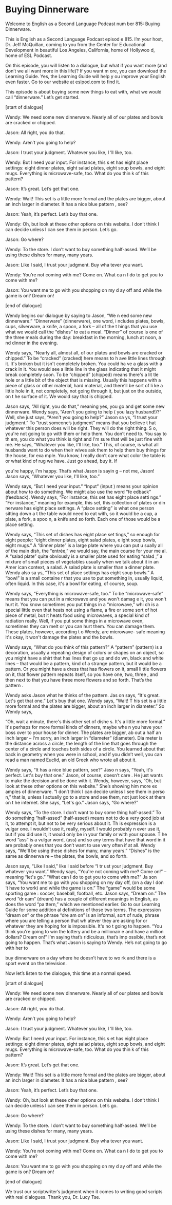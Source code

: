 # Buying Dinnerware

Welcome to English as a Second Language Podcast num ber 815: Buying Dinnerware.

This is English as a Second Language Podcast episod e 815. I’m your host, Dr. Jeff McQuillan, coming to you from the Center for E ducational Development in beautiful Los Angeles, California, home of Hollywoo d, home of ESL Podcast.

On this episode, you will listen to a dialogue, but  what if you want more (and don’t we all want more in this life)? If you want m ore, you can download the Learning Guide. Yes, the Learning Guide will help y ou improve your English even faster. Go to our website at eslpod.com to find it.

This episode is about buying some new things to eat  with, what we would call “dinnerware.” Let’s get started.

[start of dialogue]

Wendy:  We need some new dinnerware. Nearly all of our plates and bowls are cracked or chipped.

Jason:  All right, you do that.

Wendy:  Aren’t you going to help?

Jason:  I trust your judgment. Whatever you like, I ’ll like, too.

Wendy:  But I need your input. For instance, this s et has eight place settings: eight dinner plates, eight salad plates, eight soup  bowls, and eight mugs. Everything is microwave-safe, too. What do you thin k of this pattern?

Jason:  It’s great. Let’s get that one.

Wendy:  Wait! This set is a little more formal and the plates are bigger, about an inch larger in diameter. It has a nice blue pattern , see?

Jason:  Yeah, it’s perfect. Let’s buy that one.

Wendy:  Oh, but look at these other options on this  website. I don’t think I can decide unless I can see them in person. Let’s go.

Jason:  Go where?

Wendy:  To the store. I don’t want to buy something  half-assed. We’ll be using these dishes for many, many years.

Jason:  Like I said, I trust your judgment. Buy wha tever you want.

Wendy:  You’re not coming with me? Come on. What ca n I do to get you to come with me?

Jason:  You want me to go with you shopping on my d ay off and while the game is on? Dream on!

[end of dialogue]

Wendy begins our dialogue by saying to Jason, “We n eed some new dinnerware.” “Dinnerware” (dinnerware), one word, i ncludes plates, bowls, cups, silverware, a knife, a spoon, a fork – all of the t hings that you use what we would call the “dishes” to eat a meal. “Dinner” of course  is one of the three meals during the day: breakfast in the morning, lunch at noon, a nd dinner in the evening.

Wendy says, “Nearly all, almost all, of our plates and bowls are cracked or chipped.” To be “cracked” (cracked) here means to h ave little lines through it. It's broken but it isn't completely broken. You could ha ve a glass with a crack in it. You would see a little line in the glass indicating  that it might break completely soon. To be “chipped” (chipped) means there's a lit tle hole or a little bit of the object that is missing. Usually this happens with a  piece of glass or other material, hard material, and there’ll be sort of li ke a little hole in it, not completely, not going through it, but just on the outside, on t he surface of it. We would say that is chipped.

Jason says, “All right, you do that,” meaning yes, you go and get some new dinnerware. Wendy says, “Aren't you going to help ( you lazy husband!)?” Well, she just says, “Aren't you going to help?” Jason sa ys, “I trust your judgment.” To “trust someone’s judgment” means that you believe t hat whatever this person does will be right. They will do the right thing. S o, you're not going to go with them or help them. You don’t need to. You say to th em, you do what you think is right and I'm sure that will be just fine with me. He says, “Whatever you like, I'll like, too.” This, of course, is what all husbands want to do when their wives ask them to help them buy things for the house, for exa mple. You know, I really don’t care what color the table is or what kind of rug we  have. Just go ahead, buy it. If

you're happy, I'm happy. That’s what Jason is sayin g – not me, Jason! Jason says, “Whatever you like, I'll like, too.”

Wendy says, “But I need your input.” “Input” (input ) means your opinion about how to do something. We might also use the word “fe edback” (feedback). Wendy says, “For instance, this set has eight place setti ngs.” “For instance,” meaning for example, this set, this collection of plates or din nerware has eight place settings. A “place setting” is what one person sitting down a t the table would need to eat with, so it would be a cup, a plate, a fork, a spoo n, a knife and so forth. Each one of those would be a place setting.

Wendy says, “This set of dishes has eight place set tings,” so enough for eight people: “eight dinner plates, eight salad plates, e ight soup bowls, eight mugs.” A “dinner plate” is a large plate where you can put u sually all of the main dish, the “entrée,” we would say, the main course for your me al. A “salad plate” quite obviously is a smaller plate used for eating “salad ,” a mixture of small pieces of vegetables usually when we talk about it in an Amer ican context, a salad. A salad plate is smaller than a dinner plate. Wendy also sa ys, “This set of place settings has eight soup bowls.” A “bowl” is a small containe r that you use to put something in, usually liquid, often liquid. In this  case, it's a bowl for eating, of course, soup.

Wendy says, “Everything is microwave-safe, too.” To  be “microwave-safe” means that you can put in a microwave and you won't damag e it, you won't hurt it. You know sometimes you put things in a “microwave,” whi ch is a special little oven that heats not using a flame, a fire or some sort of hot piece of metal, but it heats food using microwaves, a special kind of radiation really. Well, if you put some things in a microwave oven, sometimes they can melt  or you can hurt them. You can damage them. These plates, however, according t o Wendy, are microwave- safe meaning it's okay, it won't damage the plates and the bowls.

Wendy says, “What do you think of this pattern?” A “pattern” (pattern) is a decoration, usually a repeating design of colors or  shapes on an object, so you might have a shirt that has lines that go up and do wn, black and white lines – that would be a pattern, kind of a strange pattern, but it would be a pattern. Or you might have a dress that has flowers on it, small li ttle flowers on it, that flower pattern repeats itself, so you have one, two, three , and then next to that you have three more flowers and so forth. That’s the pattern .

Wendy asks Jason what he thinks of the pattern. Jas on says, “It's great. Let's get that one.” Let's buy that one. Wendy says, “Wait! T his set is a little more formal and the plates are bigger, about an inch larger in diameter.” So Wendy says,

“Oh, wait a minute, there's this other set of dishe s. It's a little more formal.” It's perhaps for more formal kinds of dinners, maybe whe n you have your boss over to your house for dinner. The plates are bigger, ab out a half an inch larger – I'm sorry, an inch larger in “diameter” (diameter). Dia meter is the distance across a circle, the length of the line that goes through the center of a circle and touches both sides of a circle. You learned about that back  in geometry when you were in school, and if you didn’t well, you can read a man named Euclid, an old Greek who wrote all about it.

Wendy says, “It has a nice blue pattern, see?” Jaso n says, “Yeah, it's perfect. Let's buy that one.” Jason, of course, doesn’t care . He just wants to make the decision and be done with it. Wendy, however, says,  “Oh, but look at these other options on this website.” She’s showing him more ex amples of dinnerware. “I don’t think I can decide unless I see them in perso n,” that is, unless I actually go to a store and see them, not just look at them on t he internet. She says, “Let's go.” Jason says, “Go where?”

Wendy says, “To the store. I don’t want to buy some thing half-assed.” To do something “half-assed” (half-assed) means not to do  a very good job at it, to attempt it, but not to be very serious about it. Th is expression is a vulgar one. I wouldn’t use it, really, myself. I would probably n ever use it, but if you did use it, it would only be in your family or with your spouse. T he word “ass” is a vulgar word, (ass) and so any terms that have that word in  it are probably ones that you don’t want to use very often if at all. Wendy says,  “We'll be using these dishes for many, many years.” “Dishes” is the same as dinnerwa re – the plates, the bowls, and so forth.

Jason says, “Like I said,” like I said before “I tr ust your judgment. Buy whatever you want.” Wendy says, “You're not coming with me? Come on!” – meaning “let's go.” “What can I do to get you to come with me?” Ja son says, “You want me to go with you shopping on my day off, (on a day I don ’t have to work) and while the game is on.” The “game” would be some sporting game : soccer, baseball, football, etc. Jason says, “Dream on.” The word “dr eam” (dream) has a couple of different meanings in English, as does the word “pa ttern,” which we mentioned earlier. Go to our Learning Guide for some addition al definitions of those two terms. The expression “dream on” or the phrase “dre am on” is an informal, sort of rude, phrase where you are telling a person that wh atever they are asking for or whatever they are hoping for is impossible. It's no t going to happen. “You think you're going to win the lottery and be a millionair e and have a million dollars? Dream on!” I'm saying that’s ridiculous, that’s imp ossible, that’s not going to happen. That’s what Jason is saying to Wendy. He’s not going to go with her to

buy dinnerware on a day where he doesn’t have to wo rk and there is a sport event on the television.

Now let’s listen to the dialogue, this time at a normal speed.

[start of dialogue]

Wendy:  We need some new dinnerware. Nearly all of our plates and bowls are cracked or chipped.

Jason:  All right, you do that.

Wendy:  Aren’t you going to help?

Jason:  I trust your judgment. Whatever you like, I ’ll like, too.

Wendy:  But I need your input. For instance, this s et has eight place settings: eight dinner plates, eight salad plates, eight soup  bowls, and eight mugs. Everything is microwave-safe, too. What do you thin k of this pattern?

Jason:  It’s great. Let’s get that one.

Wendy:  Wait! This set is a little more formal and the plates are bigger, about an inch larger in diameter. It has a nice blue pattern , see?

Jason:  Yeah, it’s perfect. Let’s buy that one.

Wendy:  Oh, but look at these other options on this  website. I don’t think I can decide unless I can see them in person. Let’s go.

Jason:  Go where?

Wendy:  To the store. I don’t want to buy something  half-assed. We’ll be using these dishes for many, many years.

Jason:  Like I said, I trust your judgment. Buy wha tever you want.

Wendy:  You’re not coming with me? Come on. What ca n I do to get you to come with me?

Jason:  You want me to go with you shopping on my d ay off and while the game is on? Dream on!

 [end of dialogue]

We trust our scriptwriter’s judgment when it comes to writing good scripts with real dialogues. Thank you, Dr. Lucy Tse.





